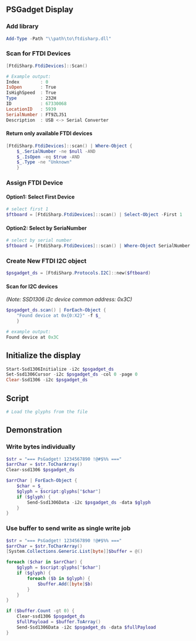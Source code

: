 
## PSGadget Display

### Add library

```powershell
Add-Type -Path "\\path\to\ftdisharp.dll"
```

### Scan for FTDI Devices

```powershell
[FtdiSharp.FtdiDevices]::Scan()

# Example output:
Index        : 0
IsOpen       : True
IsHighSpeed  : True
Type         : 232H
ID           : 67330068
LocationID   : 5939
SerialNumber : FT9ZLJ51
Description  : USB <-> Serial Converter
```

#### Return only available FTDI devices

```powershell
[FtdiSharp.FtdiDevices]::scan() | Where-Object {
    $_.SerialNumber -ne $null -AND 
    $_.IsOpen -eq $true -AND
    $_.Type -ne "Unknown"
    }
```


### Assign FTDI Device

#### Option1: Select First Device
```powershell
# select first 1
$ftboard = [FtdiSharp.FtdiDevices]::scan() | Select-Object -First 1
```

#### Option2: Select by SeriaNumber
```powershell
# select by serial number
$ftboard = [FtdiSharp.FtdiDevices]::scan() | Where-Object SerialNumber -eq "FT9ZLJ51"
```

### Create New FTDI I2C object

```powershell
$psgadget_ds = [FtdiSharp.Protocols.I2C]::new($ftboard)
```

#### Scan for I2C devices

*(Note: SSD1306 i2c device common address: 0x3C)*

```powershell
$psgadget_ds.scan() | ForEach-Object { 
    "Found device at 0x{0:X2}" -f $_ 
    }

# example output:
Found device at 0x3C
```

## Initialize the display

```PowerShell
Start-Ssd1306Initialize -i2c $psgadget_ds
Set-Ssd1306Cursor -i2c $psgadget_ds -col 0 -page 0
Clear-Ssd1306 -i2c $psgadget_ds
```

## Script

```PowerShell
# Load the glyphs from the file

```
## Demonstration

### Write bytes individually

```powershell
$str = "=== PsGadget! 1234567890 !@#$%% ==="   
$arrChar = $str.ToCharArray()
Clear-ssd1306 $psgadget_ds

$arrChar | ForEach-Object {
    $char = $_
    $glyph = $script:glyphs["$char"]
    if ($glyph) {
        Send-Ssd1306Data -i2c $psgadget_ds -data $glyph
    }
}
```
### Use buffer to send write as single write job

```powershell
$str = "=== PsGadget! 1234567890 !@#$%% ===" 
$arrChar = $str.ToCharArray()
[System.Collections.Generic.List[byte]]$buffer = @()

foreach ($char in $arrChar) {
    $glyph = $script:glyphs["$char"]
    if ($glyph) {
        foreach ($b in $glyph) {
            $buffer.Add([byte]$b)
        }
    }
}

if ($buffer.Count -gt 0) {
    Clear-ssd1306 $psgadget_ds
    $fullPayload = $buffer.ToArray()
    Send-Ssd1306Data -i2c $psgadget_ds -data $fullPayload
}

```